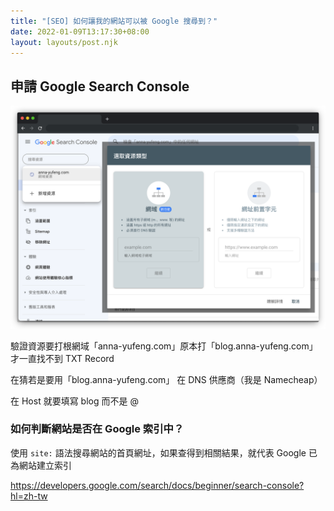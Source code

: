 ```yaml
---
title: "[SEO] 如何讓我的網站可以被 Google 搜尋到？"
date: 2022-01-09T13:17:30+08:00
layout: layouts/post.njk
---
```


## 申請 Google Search Console

![截圖 2022-01-09 下午1.31.54](/img/%E6%88%AA%E5%9C%96%202022-01-09%20%E4%B8%8B%E5%8D%881.31.54.png)

驗證資源要打根網域「anna-yufeng.com」原本打「blog.anna-yufeng.com」才一直找不到 TXT Record

在猜若是要用「blog.anna-yufeng.com」 在 DNS 供應商（我是 Namecheap）

在 Host 就要填寫 blog 而不是 @

### 如何判斷網站是否在 Google 索引中？

使用 `site:` 語法搜尋網站的首頁網址，如果查得到相關結果，就代表 Google 已為網站建立索引

https://developers.google.com/search/docs/beginner/search-console?hl=zh-tw